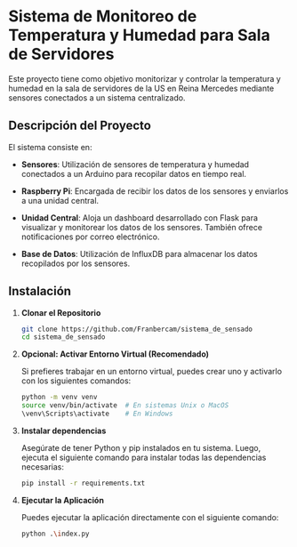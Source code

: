 # Sistema de Monitoreo de Temperatura y Humedad para Sala de Servidores

Este proyecto tiene como objetivo monitorizar y controlar la temperatura y humedad en la sala de servidores de la US en Reina Mercedes mediante sensores conectados a un sistema centralizado.

## Descripción del Proyecto

El sistema consiste en:

- **Sensores**: Utilización de sensores de temperatura y humedad conectados a un Arduino para recopilar datos en tiempo real.
  
- **Raspberry Pi**: Encargada de recibir los datos de los sensores y enviarlos a una unidad central.

- **Unidad Central**: Aloja un dashboard desarrollado con Flask para visualizar y monitorear los datos de los sensores. También ofrece notificaciones por correo electrónico.

- **Base de Datos**: Utilización de InfluxDB para almacenar los datos recopilados por los sensores.

## Instalación

1. **Clonar el Repositorio**

   ```bash
   git clone https://github.com/Franbercam/sistema_de_sensado
   cd sistema_de_sensado

2. **Opcional: Activar Entorno Virtual (Recomendado)**

   Si prefieres trabajar en un entorno virtual, puedes crear uno y activarlo con los siguientes comandos:

   ```bash
   python -m venv venv
   source venv/bin/activate  # En sistemas Unix o MacOS
   \venv\Scripts\activate    # En Windows

3. **Instalar dependencias**

   Asegúrate de tener Python y pip instalados en tu sistema. Luego, ejecuta el siguiente comando para instalar todas las dependencias necesarias:

   ```bash
   pip install -r requirements.txt

4. **Ejecutar la Aplicación**

   Puedes ejecutar la aplicación directamente con el siguiente comando:

   ```bash
   python .\index.py 

